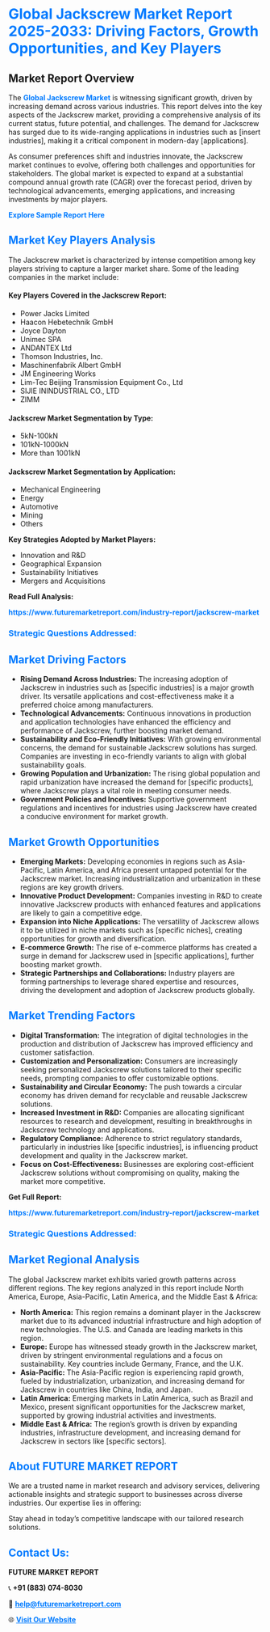 <h1 style="color: #007BFF;">Global Jackscrew Market Report 2025-2033: Driving Factors, Growth Opportunities, and Key Players</h1>

<section id="overview">
<h2>Market Report Overview</h2>
<p>The <a href="https://www.futuremarketreport.com/industry-report/jackscrew-market" style="color: #007BFF; text-decoration: none;"><strong>Global Jackscrew Market</strong></a> is witnessing significant growth, driven by increasing demand across various industries. This report delves into the key aspects of the Jackscrew market, providing a comprehensive analysis of its current status, future potential, and challenges. The demand for Jackscrew has surged due to its wide-ranging applications in industries such as [insert industries], making it a critical component in modern-day [applications].</p>
<p>As consumer preferences shift and industries innovate, the Jackscrew market continues to evolve, offering both challenges and opportunities for stakeholders. The global market is expected to expand at a substantial compound annual growth rate (CAGR) over the forecast period, driven by technological advancements, emerging applications, and increasing investments by major players.</p>
</section>

<section id="overview">
<p><a href="https://www.futuremarketreport.com/request-sample/reportId=88338" style="color: #007BFF; text-decoration: none;"><strong>Explore Sample Report Here</strong></a></p>
</section>

<section id="key-players">
<h2 style="color: #007BFF;">Market Key Players Analysis</h2>
<p>The Jackscrew market is characterized by intense competition among key players striving to capture a larger market share. Some of the leading companies in the market include:</p>
<h4>Key Players Covered in the Jackscrew Report:</h4>
<ul><li>Power Jacks Limited</li><li>Haacon Hebetechnik GmbH</li><li>Joyce Dayton</li><li>Unimec SPA</li><li>ANDANTEX Ltd</li><li>Thomson Industries, Inc.</li><li>Maschinenfabrik Albert GmbH</li><li>JM Engineering Works</li><li>Lim-Tec Beijing Transmission Equipment Co., Ltd</li><li>SIJIE ININDUSTRIAL CO., LTD</li><li>ZIMM</li></ul>
<h4>Jackscrew Market Segmentation by Type:</h4>
<ul><li>5kN-100kN</li><li>101kN-1000kN</li><li>More than 1001kN</li></ul>

<h4>Jackscrew Market Segmentation by Application:</h4>
<ul><li>Mechanical Engineering</li><li>Energy</li><li>Automotive</li><li>Mining</li><li>Others</li></ul>
<p><strong>Key Strategies Adopted by Market Players:</strong></p>
<ul>
<li>Innovation and R&D</li>
<li>Geographical Expansion</li>
<li>Sustainability Initiatives</li>
<li>Mergers and Acquisitions</li>
</ul>
</section>

<section>
<p><strong>Read Full Analysis: </strong></p><a href="https://www.futuremarketreport.com/industry-report/jackscrew-market" style="color: #007BFF; text-decoration: none;"><strong>https://www.futuremarketreport.com/industry-report/jackscrew-market</strong></a>
<h3 style="color: #007BFF;">Strategic Questions Addressed:</h3>
</section>

<section id="driving-factors">
<h2 style="color: #007BFF;">Market Driving Factors</h2>
<ul>
<li><strong>Rising Demand Across Industries:</strong> The increasing adoption of Jackscrew in industries such as [specific industries] is a major growth driver. Its versatile applications and cost-effectiveness make it a preferred choice among manufacturers.</li>
<li><strong>Technological Advancements:</strong> Continuous innovations in production and application technologies have enhanced the efficiency and performance of Jackscrew, further boosting market demand.</li>
<li><strong>Sustainability and Eco-Friendly Initiatives:</strong> With growing environmental concerns, the demand for sustainable Jackscrew solutions has surged. Companies are investing in eco-friendly variants to align with global sustainability goals.</li>
<li><strong>Growing Population and Urbanization:</strong> The rising global population and rapid urbanization have increased the demand for [specific products], where Jackscrew plays a vital role in meeting consumer needs.</li>
<li><strong>Government Policies and Incentives:</strong> Supportive government regulations and incentives for industries using Jackscrew have created a conducive environment for market growth.</li>
</ul>
</section>

<section id="growth-opportunities">
<h2 style="color: #007BFF;">Market Growth Opportunities</h2>
<ul>
<li><strong>Emerging Markets:</strong> Developing economies in regions such as Asia-Pacific, Latin America, and Africa present untapped potential for the Jackscrew market. Increasing industrialization and urbanization in these regions are key growth drivers.</li>
<li><strong>Innovative Product Development:</strong> Companies investing in R&D to create innovative Jackscrew products with enhanced features and applications are likely to gain a competitive edge.</li>
<li><strong>Expansion into Niche Applications:</strong> The versatility of Jackscrew allows it to be utilized in niche markets such as [specific niches], creating opportunities for growth and diversification.</li>
<li><strong>E-commerce Growth:</strong> The rise of e-commerce platforms has created a surge in demand for Jackscrew used in [specific applications], further boosting market growth.</li>
<li><strong>Strategic Partnerships and Collaborations:</strong> Industry players are forming partnerships to leverage shared expertise and resources, driving the development and adoption of Jackscrew products globally.</li>
</ul>
</section>

<section id="trending-factors">
<h2 style="color: #007BFF;">Market Trending Factors</h2>
<ul>
<li><strong>Digital Transformation:</strong> The integration of digital technologies in the production and distribution of Jackscrew has improved efficiency and customer satisfaction.</li>
<li><strong>Customization and Personalization:</strong> Consumers are increasingly seeking personalized Jackscrew solutions tailored to their specific needs, prompting companies to offer customizable options.</li>
<li><strong>Sustainability and Circular Economy:</strong> The push towards a circular economy has driven demand for recyclable and reusable Jackscrew solutions.</li>
<li><strong>Increased Investment in R&D:</strong> Companies are allocating significant resources to research and development, resulting in breakthroughs in Jackscrew technology and applications.</li>
<li><strong>Regulatory Compliance:</strong> Adherence to strict regulatory standards, particularly in industries like [specific industries], is influencing product development and quality in the Jackscrew market.</li>
<li><strong>Focus on Cost-Effectiveness:</strong> Businesses are exploring cost-efficient Jackscrew solutions without compromising on quality, making the market more competitive.</li>
</ul>
</section>

<section>
<p><strong>Get Full Report: </strong></p><a href="https://www.futuremarketreport.com/industry-report/jackscrew-market" style="color: #007BFF; text-decoration: none;"><strong>https://www.futuremarketreport.com/industry-report/jackscrew-market</strong></a>
<h3 style="color: #007BFF;">Strategic Questions Addressed:</h3>
</section>


<section id="regional-analysis">
<h2 style="color: #007BFF;">Market Regional Analysis</h2>
<p>The global Jackscrew market exhibits varied growth patterns across different regions. The key regions analyzed in this report include North America, Europe, Asia-Pacific, Latin America, and the Middle East & Africa:</p>
<ul>
<li><strong>North America:</strong> This region remains a dominant player in the Jackscrew market due to its advanced industrial infrastructure and high adoption of new technologies. The U.S. and Canada are leading markets in this region.</li>
<li><strong>Europe:</strong> Europe has witnessed steady growth in the Jackscrew market, driven by stringent environmental regulations and a focus on sustainability. Key countries include Germany, France, and the U.K.</li>
<li><strong>Asia-Pacific:</strong> The Asia-Pacific region is experiencing rapid growth, fueled by industrialization, urbanization, and increasing demand for Jackscrew in countries like China, India, and Japan.</li>
<li><strong>Latin America:</strong> Emerging markets in Latin America, such as Brazil and Mexico, present significant opportunities for the Jackscrew market, supported by growing industrial activities and investments.</li>
<li><strong>Middle East & Africa:</strong> The region’s growth is driven by expanding industries, infrastructure development, and increasing demand for Jackscrew in sectors like [specific sectors].</li>
</ul>
</section>

<footer>
<h2 style="color: #007BFF;">About FUTURE MARKET REPORT</h2>
<p>We are a trusted name in market research and advisory services, delivering actionable insights and strategic support to businesses across diverse industries. Our expertise lies in offering:</p>

<p>Stay ahead in today’s competitive landscape with our tailored research solutions.</p>

<h2 style="color: #007BFF;">Contact Us:</h2>
<p><strong>FUTURE MARKET REPORT</strong></p>
<p>📞 <strong>+91 (883) 074-8030</strong></p>
<p>📧 <strong><a href="mailto:help@futuremarketreport.com" style="color: #007BFF;">help@futuremarketreport.com</a></strong></p>
<p>🌐 <strong><a href="https://www.futuremarketreport.com/" style="color: #007BFF;">Visit Our Website</a></strong></p>
</footer>